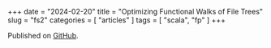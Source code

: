 +++
date = "2024-02-20"
title = "Optimizing Functional Walks of File Trees"
slug = "fs2"
categories = [ "articles" ]
tags = [ "scala", "fp" ]
+++

Published on [GitHub](https://github.com/mpilquist/blog-walks/blob/main/README.md).


